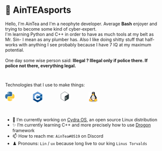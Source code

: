 # 🗿 AinTEAsports

<p align="left">
Hello, I'm AinTea and I'm a neophyte developer.
Average <b>Bash</b> enjoyer and trying to become some kind of cyber-expert.<br>
I'm learning Python and C++ in order to have as much tools at my belt as Mr. Sin- I mean as any plumber has.
Also I like doing shitty stuff that half-works with anything I see probably because I have 7 IQ at my maximum potential.
<br>
<br>
One day some wise person said: <b>Illegal ? Illegal only if police there. If police not there, everything legal.</b>
</p>


<br>

Technologies that I use to make things:

<img src="./logos/python.png" alt="drawing" align="left" width="30" style="padding-right:60px;" /> <img src="./logos/cpp.png" alt="drawing" align="left" width="30" style="padding-right:60px;" /> <img src="./logos/bash.png" align="left" alt="drawing" width="30" style="padding-right:60px;" /> <img src="./logos/tux.png" align="left" alt="drawing" width="30" style="padding-right:60px;" />


<br>
<br>
<br>
<br>


- 🔭 I’m currently working on <a href="https://github.com/acth2/CydraProject">Cydra OS</a>, an open source Linux distribution
- ✨ I’m currently learning C++ and more precisely how to use <a href="https://drogon.docsforge.com/">Drogon</a> framework
- 📫 How to reach me: `AinTea#0519` on Discord
- ♟️ Pronouns: `Lin` / `ux` because long live to our king `Linus Torvalds`